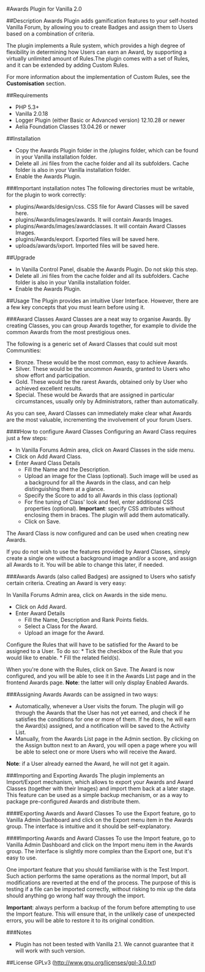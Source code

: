 #Awards Plugin for Vanilla 2.0

##Description
Awards Plugin adds gamification features to your self-hosted Vanilla Forum, by allowing you to create Badges and assign them to Users based on a combination of criteria.

The plugin implements a Rule system, which provides a high degree of flexibility in determining how Users can earn an Award, by supporting a virtually unlimited amount of Rules.The plugin comes with a set of Rules, and it can be extended by adding Custom Rules.

For more information about the implementation of Custom Rules, see the **Customisation** section.

##Requirements
* PHP 5.3+
* Vanilla 2.0.18
* Logger Plugin (either Basic or Advanced version) 12.10.28 or newer
* Aelia Foundation Classes 13.04.26 or newer

##Installation

* Copy the Awards Plugin folder in the /plugins folder, which can be found in your Vanilla installation folder.
* Delete all .ini files from the cache folder and all its subfolders. Cache folder is also in your Vanilla installation folder.
*	Enable the Awards Plugin.

###Important installation notes
The following directories must be writable, for the plugin to work correctly:

* plugins/Awards/design/css. CSS file for Award Classes will be saved here.
* plugins/Awards/images/awards. It will contain Awards Images.
* plugins/Awards/images/awardclasses. It will contain Award Classes Images.
* plugins/Awards/export. Exported files will be saved here.
* uploads/awards/ixport. Imported files will be saved here.

##Upgrade
*	In Vanilla Control Panel, disable the Awards Plugin. Do not skip this step.
*	Delete all .ini files from the cache folder and all its subfolders. Cache folder is also in your Vanilla installation folder.
* Enable the Awards Plugin.

##Usage
The Plugin provides an intuitive User Interface. However, there are a few key concepts that you must learn before using it.

###Award Classes
Award Classes are a neat way to organise Awards. By creating Classes, you can group Awards together, for example to divide the common Awards from the most prestigious ones.

The following is a generic set of Award Classes that could suit most Communities:
*	Bronze. These would be the most common, easy to achieve Awards.
*	Silver. These would be the uncommon Awards, granted to Users who show effort and participation.
*	Gold. These would be the rarest Awards, obtained only by User who achieved excellent results.
* Special. These would be Awards that are assigned in particular circumstances, usually only by Administrators, rather than automatically.

As you can see, Award Classes can immediately make clear what Awards are the most valuable, incrementing the involvement of your forum Users.

####How to configure Award Classes
Configuring an Award Class requires just a few steps:

* In Vanilla Forums Admin area, click on Award Classes in the side menu.
* Click on Add Award Class.
* Enter Award Class Details
	* Fill the Name and the Description.
	* Upload an image for the Class (optional). Such image will be used as a background for all the Awards in the class, and can help distinguishing them at a glance.
	* Specify the Score to add to all Awards in this class (optional)
	* For fine tuning of Class' look and feel, enter additional CSS properties (optional). **Important**: specify CSS attributes without enclosing them in braces. The plugin will add them automatically.
  * Click on Save.

The Award Class is now configured and can be used when creating new Awards.

If you do not wish to use the features provided by Award Classes, simply create a single one without a background image and/or a score, and assign all Awards to it. You will be able to change this later, if needed.

###Awards
Awards (also called Badges) are assigned to Users who satisfy certain criteria. Creating an Award is very easy:

In Vanilla Forums Admin area, click on Awards in the side menu.
* Click on Add Award.
* Enter Award Details
	* Fill the Name, Description and Rank Points fields.
	* Select a Class for the Award.
	* Upload an image for the Award.

Configure the Rules that will have to be satisfied for the Award to be assigned to a User. To do so:
	* Tick the checkbox of the Rule that you would like to enable.
	* Fill the related field(s).

When you're done with the Rules, click on Save. The Award is now configured, and you will be able to see it in the Awards List page and in the frontend Awards page. **Note**: the latter will only display Enabled Awards.

###Assigning Awards
Awards can be assigned in two ways:
* Automatically, whenever a User visits the forum. The plugin will go through the Awards that the User has not yet earned, and check if he satisfies the conditions for one or more of them. If he does, he will earn the Award(s) assigned, and a notification will be saved to the Activity List.
* Manually, from the Awards List page in the Admin section. By clicking on the Assign button next to an Award, you will open a page where you will be able to select one or more Users who will receive the Award.

**Note**: if a User already earned the Award, he will not get it again.

###Importing and Exporting Awards
The plugin implements an Import/Export mechanism, which allows to export your Awards and Award Classes (together with their Images) and import them back at a later stage. This feature can be used as a simple backup mechanism, or as a way to package pre-configured Awards and distribute them.

####Exporting Awards and Award Classes
To use the Export feature, go to Vanilla Admin Dashboard and click on the Export menu item in the Awards group. The interface is intuitive and it should be self-explanatory.

####Importing Awards and Award Classes
To use the Import feature, go to Vanilla Admin Dashboard and click on the Import menu item in the Awards group. The interface is slightly more complex than the Export one, but it's easy to use.

One important feature that you should familiarise with is the Test Import. Such action performs the same operations as the normal Import, but all modifications are reverted at the end of the process. The purpose of this is testing if a file can be imported correctly, without risking to mix up the data should anything go wrong half way through the import.

**Important**: always perform a backup of the forum before attempting to use the Import feature. This will ensure that, in the unlikely case of unexpected errors, you will be able to restore it to its original condition.

###Notes
*	Plugin has not been tested with Vanilla 2.1. We cannot guarantee that it will work with such version.

##License
GPLv3 (http://www.gnu.org/licenses/gpl-3.0.txt)
